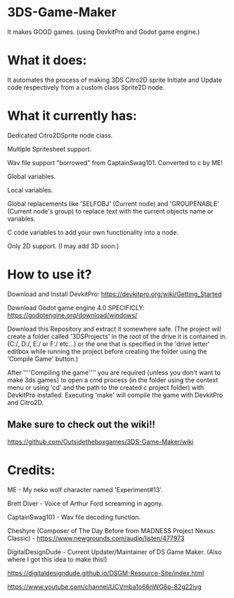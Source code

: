 # 3DS-Game-Maker
It makes GOOD games. (using DevkitPro and Godot game engine.)

# What it does:
It automates the process of making 3DS Citro2D sprite Initiate and Update code respectively from a custom class Sprite2D node.

# What it currently has:

Dedicated Citro2DSprite node class.

Multiple Spritesheet support.

Wav file support "borrowed" from CaptainSwag101. Converted to c by ME!

Global variables.

Local variables.

Global replacements like 'SELFOBJ' (Current node) and 'GROUPENABLE' (Current node's group) to replace text with the current objects name or variables.

C code variables to add your own functionality into a node.

Only 2D support. (I may add 3D soon.)

# How to use it?

Download and Install DevkitPro: https://devkitpro.org/wiki/Getting_Started

Download Godot game engine 4.0 SPECIFICLY: https://godotengine.org/download/windows/

Download this Repository and extract it somewhere safe. (The project will create a folder called '3DSProjects' in the root of the drive it is contained in. (C:/, D:/, E:/ or F:/ etc...) or the one that is specified in the 'drive letter' editbox while running the project before creating the folder using the 'Compile Game' button.)

After ''''Compiling the game'''' you are required (unless you don't want to make 3ds games) to open a cmd process (in the folder using the context menu or using 'cd' and the path to the created c project folder) with DevkitPro installed. Executing 'make' will compile the game with DevkitPro and Citro2D.

## Make sure to check out the wiki!!

https://github.com/Outsidetheboxgames/3DS-Game-Maker/wiki

# Credits:

ME - My neko wolf character named 'Experiment#13'.

Brett Diver - Voice of Arthur Ford screaming in agony.

CaptainSwag101 - Wav file decoding function.

Cheshyre (Composer of The Day Before from MADNESS Project Nexus: Classic) - https://www.newgrounds.com/audio/listen/477973

DigitalDesignDude - Current Updater/Maintainer of DS Game Maker. (Also where I got this idea to make this!)

https://digitaldesigndude.github.io/DSGM-Resource-Site/index.html

https://www.youtube.com/channel/UCVmba1o66nWG6p-82g22iyg
